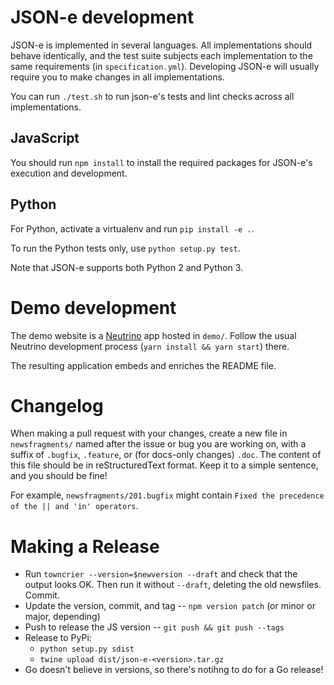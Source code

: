 # JSON-e development

JSON-e is implemented in several languages. All implementations should behave
identically, and the test suite subjects each implementation to the same
requirements (in `specification.yml`). Developing JSON-e will usually require
you to make changes in all implementations.

You can run `./test.sh` to run json-e's tests and lint checks across all
implementations.

## JavaScript

You should run `npm install` to install the required packages for JSON-e's
execution and development.

## Python

For Python, activate a virtualenv and run `pip install -e .`.

To run the Python tests only, use `python setup.py test`.

Note that JSON-e supports both Python 2 and Python 3.

# Demo development

The demo website is a [Neutrino](https://neutrino.js.org/) app hosted in
`demo/`.  Follow the usual Neutrino development process (`yarn install && yarn
start`) there.

The resulting application embeds and enriches the README file.

# Changelog

When making a pull request with your changes, create a new file in
`newsfragments/` named after the issue or bug you are working on, with a suffix
of `.bugfix`, `.feature`, or (for docs-only changes) `.doc`.  The content of
this file should be in reStructuredText format. Keep it to a simple sentence,
and you should be fine!

For example, `newsfragments/201.bugfix` might contain `Fixed the precedence of
the || and 'in' operators`.

# Making a Release

* Run `towncrier --version=$newversion --draft` and check that the output looks OK.  Then run it without `--draft`, deleting the old newsfiles.  Commit.
* Update the version, commit, and tag -- `npm version patch` (or minor or major, depending)
* Push to release the JS version -- `git push && git push --tags`
* Release to PyPi:
  * `python setup.py sdist`
  * `twine upload dist/json-e-<version>.tar.gz`
* Go doesn't believe in versions, so there's notihng to do for a Go release!
